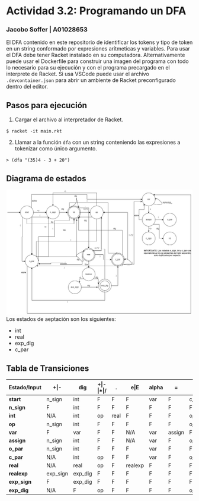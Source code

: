 # Actividad 3.2: Programando un DFA
### Jacobo Soffer | A01028653

El DFA contenido en este repositorio de identificar los tokens y tipo de token en un string conformado por expresiones arítmeticas y variables. Para usar el DFA debe tener Racket instalado en su computadora. Alternativamente puede usar el Dockerfile para construir una imagen del programa con todo lo necesario para su ejecución y con el programa precargado en el interprete de Racket. Si usa VSCode puede usar el archivo `.devcontainer.json` para abrir un ambiente de Racket preconfigurado dentro del editor.

## Pasos para ejecución
1. Cargar el archivo al interpretador de Racket.
```
$ racket -it main.rkt
```
2. Llamar a la función `dfa` con un string conteniendo las expresiones a tokenizar como único argumento.
```
> (dfa "(35)4 - 3 + 20")
```


## Diagrama de estados
![Diagrama de estados](./DFA.jpg)
Los estados de aeptación son los siguientes:
* int
* real
* exp_dig
* c_par

## Tabla de Transiciones
| **Estado/Input** | **+\|-** | **dig** | **+\|-\|*\|/** | **.** | **e\|E** | **alpha** | **=**  | **(** | **)** | **_** |
|------------------|----------|---------|----------------|-------|----------|-----------|--------|-------|-------|-------|
| **start**        | n_sign   | int     | F              | F     | F        | var       | F      | c_par | F     | F     |
| **n_sign**       | F        | int     | F              | F     | F        | F         | F      | F     | F     | F     |
| **int**          | N/A      | int     | op             | real  | F        | F         | F      | o_par | c_par | F     |
| **op**           | n_sign   | int     | F              | F     | F        | F         | F      | o_par | F     | F     |
| **var**          | F        | var     | F              | F     | N/A      | var       | assign | F     | F     | var   |
| **assign**       | n_sign   | int     | F              | F     | N/A      | var       | F      | o_par | F     | F     |
| **o_par**        | n_sign   | int     | F              | F     | F        | var       | F      | F     | F     | F     |
| **c_par**        | N/A      | int     | op             | F     | F        | var       | F      | o_par | c_par | F     |
| **real**         | N/A      | real    | op             | F     | realexp  | F         | F      | F     | c_par | F     |
| **realexp**      | exp_sign | exp_dig | F              | F     | F        | F         | F      | F     | F     | F     |
| **exp_sign**     | F        | exp_dig | F              | F     | F        | F         | F      | F     | F     | F     |
| **exp_dig**      | N/A      | F       | op             | F     | F        | F         | F      | o_par | c_par | F     |